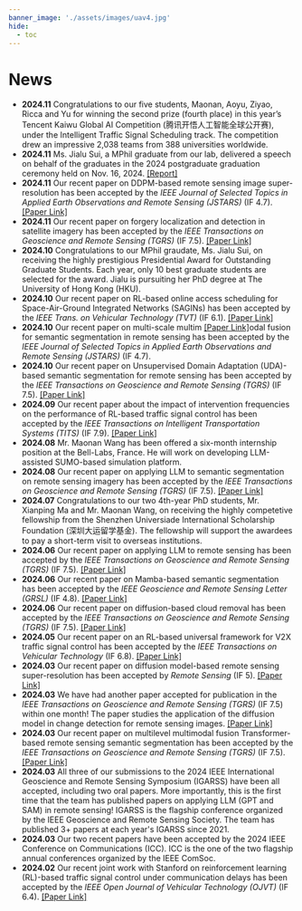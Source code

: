 ```yaml
---
banner_image: './assets/images/uav4.jpg'
hide:
  - toc
---
```


# **News**
- **2024.11** Congratulations to our five students, Maonan, Aoyu, Ziyao, Ricca and Yu for winning the second prize (fourth place) in this year’s Tencent Kaiwu Global AI Competition (腾讯开悟人工智能全球公开赛), under the Intelligent Traffic Signal Scheduling track. The competition drew an impressive 2,038 teams from 388 universities worldwide.
- **2024.11** Ms. Jialu Sui, a MPhil graduate from our lab, delivered a speech on behalf of the graduates in the 2024 postgraduate graduation ceremony held on Nov. 16, 2024. [[Report]](https://mp.weixin.qq.com/s/CfArulHxwJeMIiKWHgX8wg) 
- **2024.11** Our recent paper on DDPM-based remote sensing image super-resolution has been accepted by the *IEEE Journal of Selected Topics in Applied Earth Observations and Remote Sensing (JSTARS)* (IF 4.7). [[Paper Link]](https://ieeexplore.ieee.org/document/10763472)
- **2024.11** Our recent paper on forgery localization and detection in satellite imagery has been accepted by the *IEEE Transactions on Geoscience and Remote Sensing (TGRS)* (IF 7.5).  [[Paper Link]](https://ieeexplore.ieee.org/document/10756746)
- **2024.10** Congratulations to our MPhil graudate, Ms. Jialu Sui, on receiving the highly prestigious Presidential Award for Outstanding Graduate Students. Each year, only 10 best graduate students are selected for the award. Jialu is pursuiting her PhD degree at The University of Hong Kong (HKU).
- **2024.10** Our recent paper on RL-based online access scheduling for Space-Air-Ground Integrated Networks (SAGINs) has been accepted by the *IEEE Trans. on Vehicular Technology (TVT)* (IF 6.1). [[Paper Link]](https://ieeexplore.ieee.org/document/10745741)
- **2024.10** Our recent paper on multi-scale multim [[Paper Link]](https://ieeexplore.ieee.org/document/10736654)odal fusion for semantic segmentation in remote sensing has been accepted by the *IEEE Journal of Selected Topics in Applied Earth Observations and Remote Sensing (JSTARS)* (IF 4.7).
- **2024.10** Our recent paper on Unsupervised Domain Adaptation (UDA)-based semantic segmentation for remote sensing has been accepted by the *IEEE Transactions on Geoscience and Remote Sensing (TGRS)* (IF 7.5). [[Paper Link]](https://ieeexplore.ieee.org/document/10721444)
- **2024.09** Our recent paper about the impact of intervention frequencies on the performance of RL-based traffic signal control has been accepted by the *IEEE Transactions on Intelligent Transportation Systems (TITS)* (IF 7.9). [[Paper Link]](https://ieeexplore.ieee.org/document/10696929)
- **2024.08** Mr. Maonan Wang has been offered a six-month internship position at the Bell-Labs, France. He will work on developing LLM-assisted SUMO-based simulation platform. 
- **2024.08** Our recent paper on applying LLM to semantic segmentation on remote sensing imagery has been accepted by the *IEEE Transactions on Geoscience and Remote Sensing (TGRS)* (IF 7.5). [[Paper Link]](https://doi.org/10.1109/TGRS.2024.3443420)
- **2024.07** Congratulations to our two 4th-year PhD students, Mr. Xianping Ma and Mr. Maonan Wang, on receiving the highly competetive fellowship from the Shenzhen Universiade International Scholarship Foundation (深圳大运留学基金). The fellowship will support the awardees to pay a short-term visit to overseas institutions.
- **2024.06** Our recent paper on applying LLM to remote sensing has been accepted by the *IEEE Transactions on Geoscience and Remote Sensing (TGRS)* (IF 7.5). [[Paper Link]](https://ieeexplore.ieee.org/abstract/document/10556641)
- **2024.06** Our recent paper on Mamba-based semantic segmentation has been accepted by the *IEEE Geoscience and Remote Sensing Letter (GRSL)* (IF 4.8). [[Paper Link]](https://ieeexplore.ieee.org/document/10556777)
- **2024.06** Our recent paper on diffusion-based cloud removal has been accepted by the *IEEE Transactions on Geoscience and Remote Sensing (TGRS)* (IF 7.5). [[Paper Link]](https://ieeexplore.ieee.org/document/10552304)
- **2024.05** Our recent paper on an RL-based universal framework for V2X traffic signal control has been accepted by the *IEEE Transactions on Vehicular Technology* (IF 6.8). [[Paper Link]](https://ieeexplore.ieee.org/document/10535743)
- **2024.03** Our recent paper on diffusion model-based remote sensing super-resolution has been accepted by *Remote Sensing* (IF 5). [[Paper Link]](https://www.mdpi.com/2072-4292/16/7/1219)
- **2024.03** We have had another paper accepted for publication in the *IEEE Transactions on Geoscience and Remote Sensing (TGRS)* (IF 7.5) within one month! The paper studies the application of the diffusion model in change detection for remote sensing images. [[Paper Link]](https://ieeexplore.ieee.org/document/10479050)
- **2024.03** Our recent paper on multilevel multimodal fusion Transformer-based remote sensing semantic segmentation has been accepted by the *IEEE Transactions on Geoscience and Remote Sensing (TGRS)* (IF 7.5). [[Paper Link]](https://ieeexplore.ieee.org/document/10458980)
- **2024.03** All three of our submissions to the 2024 IEEE International Geoscience and Remote Sensing Symposium (IGARSS) have been all accepted, including two oral papers. More importantly, this is the first time that the team has published papers on applying LLM (GPT and SAM) in remote sensing! IGARSS is the flagship conference organized by the IEEE Geoscience and Remote Sensing Society. The team has published 3+ papers at each year's IGARSS since 2021.
- **2024.03** Our two recent papers have been accepted by the 2024 IEEE Conference on Communications (ICC). ICC is the one of the two flagship annual conferences organized by the IEEE ComSoc.
- **2024.02** Our recent joint work with Stanford on reinforcement learning (RL)-based traffic signal control under communication delays has been accepted by the *IEEE Open Journal of Vehicular Technology (OJVT)* (IF 6.4). [[Paper Link]](https://ieeexplore.ieee.org/iel7/8782711/8889399/10443835.pdf)